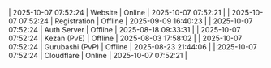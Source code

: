 | 2025-10-07 07:52:24 | Website | Online | 2025-10-07 07:52:21 |
| 2025-10-07 07:52:24 | Registration | Offline | 2025-09-09 16:40:23 |
| 2025-10-07 07:52:24 | Auth Server | Offline | 2025-08-18 09:33:31 |
| 2025-10-07 07:52:24 | Kezan (PvE) | Offline | 2025-08-03 17:58:02 |
| 2025-10-07 07:52:24 | Gurubashi (PvP) | Offline | 2025-08-23 21:44:06 |
| 2025-10-07 07:52:24 | Cloudflare | Online | 2025-10-07 07:52:21 |

